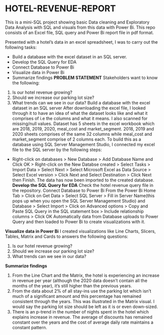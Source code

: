# HOTEL-REVENUE-REPORT
This is a mini-SQL project showing basic Data cleaning and Exploratory Data Analysis with SQL and visuals from this data with Power Bi. This repo consists of an Excel file, SQL query and Power Bi report file in pdf format.

Presented with a hotel’s data in an excel spreadsheet, I was to carry out the following tasks:
-	Build a database with the excel dataset in an SQL server.
-	Develop the SQL Query for EDA
-	Connect Database to Power Bi
-	Visualize data in Power Bi
-	Summarize findings
**PROBLEM STATEMENT**
Stakeholders want to know the following:
1.	Is our hotel revenue growing?
2.	Should we increase our parking lot size?
3.	What trends can we see in our data?
Build a database with the excel dataset in an SQL server
After downloading the excel file, I looked through it to have an idea of what the dataset looks like and what it comprises of i.e the columns and what it means.
I also scanned for missing/null values. Dataset has 5 sheets in the excel workbook which are 2018, 2019, 2020, meal_cost and market_segment. 2018, 2019 and 2020 sheets comprises of the same 32 columns while meal_cost and market_segment comprise of 2 columns each.
To build this as a database using SQL Server Management Studio, I connected my excel file to the SQL server by the following steps:
-	Right-click on databases > New Database > Add Database Name and Click OK > Right-click on the New Databse created > Select Tasks > Import Data > Select Next > Select Microsoft Excel as Data Source > Select Excel version > Click Next and Select Destination > Click Next then Finish. The data has now been imported to the created database.
**Develop the SQL Query for EDA**
Check the hotel revenue query file in the repository.
Connect Database to Power Bi
From the Power Bi Home Tab > Click on Get Data > Select SQL Server > Fill in Server Name(this pops up when you open the SQL Server Management Studio) and Database > Select Import > Click on Advanced options > Copy and Paste SQL Query in the SQL statement box > Include relationship columns > Click OK
Automatically data from Database uploads to Power Query and then loaded to Power Bi to create visualizations with it.

**Visualize data in Power Bi**
I created visualizations like Line Charts, Slicers, Tables, Matrix and Cards to answers the following questions:
1.	Is our hotel revenue growing?
2.	Should we increase our parking lot size?
3.	What trends can we see in our data?

**Summarize findings**
1.	From the Line Chart and the Matrix, the hotel is experiencing an increase in revenue per year (although the 2020 data doesn’t contain all the months of the year), it’s still higher than the previous years.
2.	From the data about 2% of all stay-ins use the parking lot which isn’t much of a significant amount and this percentage has remained consistent through the years. This was illustrated in the Matrix visual. I would say the parking lot size should be left as it is or even down-sized.
3.	There is an p-trend in the number of nights spent in the hotel which explains increase in revenue. The average of discounts has remained constant over the years and the cost of average daily rate maintains a constant pattern. 
